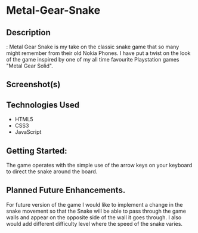 # Metal-Gear-Snake

## Description

<Metal Gear Snake>: Metal Gear Snake is my take on the classic snake game that so many might remember from their old Nokia Phones.
I have put a twist on the look of the game inspired by one of my all time favourite Playstation games "Metal Gear Solid".

## Screenshot(s)



## Technologies Used

- HTML5
- CSS3
- JavaScript

## Getting Started: 
The game operates with the simple use of the arrow keys on your keyboard to direct the snake around the board.


## Planned Future Enhancements.
For future version of the game I would like to implement a change in the snake movement so that the Snake will be able to pass through the game walls and appear on the opposite side of the wall it goes through.
I also would add different difficulty level where the speed of the snake varies.
